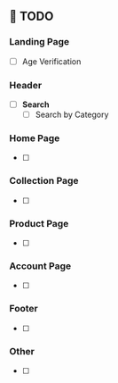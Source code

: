 ## 📌 TODO
### Landing Page
- [ ] Age Verification
### Header
- [ ] **Search**
  - [ ] Search by Category
### Home Page
- [ ]
### Collection Page
- [ ]
### Product Page
- [ ]
### Account Page
- [ ]
### Footer
- [ ]
### Other
- [ ]
